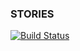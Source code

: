 ### STORIES

[![Build Status](https://travis-ci.com/nsnikhil/stories.svg?token=r1U2n3nQxoEcNsRAxVeK&branch=master)](https://travis-ci.com/nsnikhil/stories)